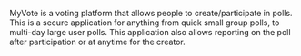 MyVote is a voting platform that allows people to create/participate in polls. This is a secure application for anything from quick small group polls, to multi-day large user polls. This application also allows reporting on the poll after participation or at anytime for the creator. 
